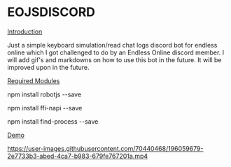 # EOJSDISCORD

<ins> Introduction </ins>

Just a simple keyboard simulation/read chat logs discord bot  for endless online which I got challenged to do by an Endless Online discord member. I will add gif's and markdowns on how to use this bot in the future. It will be improved upon in the future.

<ins> Required Modules </ins>

npm install robotjs --save


npm install ffi-napi --save


npm install find-process --save


<ins> Demo <ins>

https://user-images.githubusercontent.com/70440468/196059679-2e7733b3-abed-4ca7-b983-679fe767201a.mp4


